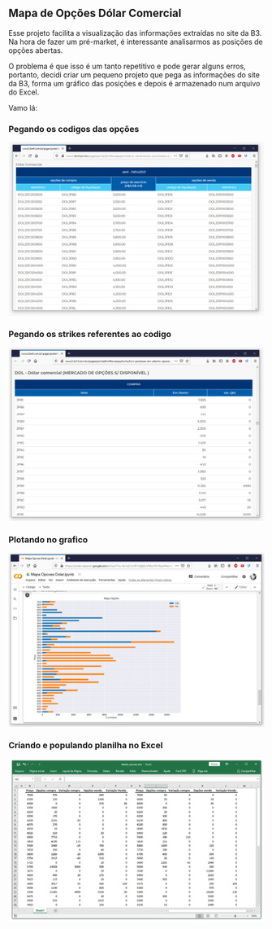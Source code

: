 ## Mapa de Opções Dólar Comercial

Esse projeto facilita a visualização das informações extraídas no site da B3.
Na hora de fazer um pré-market, é interessante analisarmos as posições de opções abertas.
 
O problema é que isso é um tanto repetitivo e pode gerar alguns erros, portanto, decidi criar um pequeno projeto que pega as informações do site da B3, forma um gráfico das posições e depois é armazenado num arquivo do Excel.
 
Vamo lá:

### Pegando os codigos das opções

![Image](Capture-2.png)


### Pegando os strikes referentes ao codigo

![Image](Capture-1.png)


### Plotando no grafico

![Image](Capture-3.png)


### Criando e populando planilha no Excel

![Image](Capturar.png)
